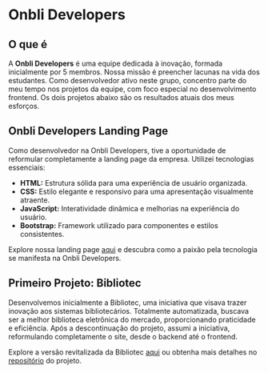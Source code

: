 # Onbli Developers

## O que é

A **Onbli Developers** é uma equipe dedicada à inovação, formada inicialmente por 5 membros. Nossa missão é preencher lacunas na vida dos estudantes. Como desenvolvedor ativo neste grupo, concentro parte do meu tempo nos projetos da equipe, com foco especial no desenvolvimento frontend. Os dois projetos abaixo são os resultados atuais dos meus esforços.

## Onbli Developers Landing Page

Como desenvolvedor na Onbli Developers, tive a oportunidade de reformular completamente a landing page da empresa. Utilizei tecnologias essenciais:

- **HTML:** Estrutura sólida para uma experiência de usuário organizada.
- **CSS:** Estilo elegante e responsivo para uma apresentação visualmente atraente.
- **JavaScript:** Interatividade dinâmica e melhorias na experiência do usuário.
- **Bootstrap:** Framework utilizado para componentes e estilos consistentes.

Explore nossa landing page [aqui](https://abvieri-building.netlify.app) e descubra como a paixão pela tecnologia se manifesta na Onbli Developers.

## Primeiro Projeto: Bibliotec

Desenvolvemos inicialmente a Bibliotec, uma iniciativa que visava trazer inovação aos sistemas bibliotecários. Totalmente automatizada, buscava ser a melhor biblioteca eletrônica do mercado, proporcionando praticidade e eficiência. Após a descontinuação do projeto, assumi a iniciativa, reformulando completamente o site, desde o backend até o frontend.

Explore a versão revitalizada da Bibliotec [aqui](https://abvieri-bibliotec.netlify.app) ou obtenha mais detalhes no [repositório](https://github.com/abvieri/Bibliotec) do projeto.
